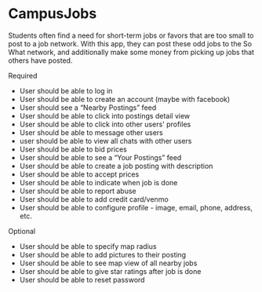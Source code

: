 # CampusJobs

Students often find a need for short-term jobs or favors that are too small to post to a job network. With this app, they can post these odd jobs to the So What network, and additionally make some money from picking up jobs that others have posted.

Required

* User should be able to log in
* User should be able to create an account (maybe with facebook)
* User should see a “Nearby Postings” feed
* User should be able to click into postings detail view
* User should be able to click into other users' profiles
* User should be able to message other users
* user should be able to view all chats with other users
* User should be able to bid prices
* User should be able to see a “Your Postings” feed
* User should be able to create a job posting with description
* User should be able to accept prices
* User should be able to indicate when job is done
* User should be able to report abuse
* User should be able to add credit card/venmo
* User should be able to configure profile - image, email, phone, address, etc.


Optional

* User should be able to specify map radius
* User should be able to add pictures to their posting
* User should be able to see map view of all nearby jobs
* User should be able to give star ratings after job is done
* User should be able to reset password
